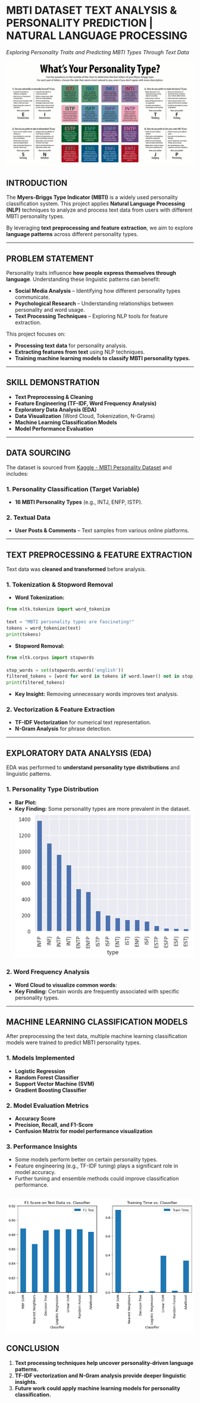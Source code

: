 # **MBTI DATASET TEXT ANALYSIS & PERSONALITY PREDICTION | NATURAL LANGUAGE PROCESSING**  
*Exploring Personality Traits and Predicting MBTI Types Through Text Data*  

![](mbti_cover.png)

## **INTRODUCTION**  
The **Myers-Briggs Type Indicator (MBTI)** is a widely used personality classification system. This project applies **Natural Language Processing (NLP)** techniques to analyze and process text data from users with different MBTI personality types.  

By leveraging **text preprocessing and feature extraction**, we aim to explore **language patterns** across different personality types.  

---

## **PROBLEM STATEMENT**  
Personality traits influence **how people express themselves through language**. Understanding these linguistic patterns can benefit:  
- **Social Media Analysis** – Identifying how different personality types communicate.  
- **Psychological Research** – Understanding relationships between personality and word usage.  
- **Text Processing Techniques** – Exploring NLP tools for feature extraction.  

This project focuses on:  
- **Processing text data** for personality analysis.  
- **Extracting features from text** using NLP techniques.  
- **Training machine learning models to classify MBTI personality types.**   

---

## **SKILL DEMONSTRATION**  
- **Text Preprocessing & Cleaning**  
- **Feature Engineering (TF-IDF, Word Frequency Analysis)**  
- **Exploratory Data Analysis (EDA)**  
- **Data Visualization** (Word Cloud, Tokenization, N-Grams)
- **Machine Learning Classification Models**  
- **Model Performance Evaluation**  

---

## **DATA SOURCING**  
The dataset is sourced from [Kaggle - MBTI Personality Dataset](https://www.kaggle.com/datasnaek/mbti-type) and includes:  

### **1. Personality Classification** (Target Variable)  
- **16 MBTI Personality Types** (e.g., INTJ, ENFP, ISTP).  

### **2. Textual Data**  
- **User Posts & Comments** – Text samples from various online platforms.  

---

## **TEXT PREPROCESSING & FEATURE EXTRACTION**  
Text data was **cleaned and transformed** before analysis.  

### **1. Tokenization & Stopword Removal**  
- **Word Tokenization:**  
```python
from nltk.tokenize import word_tokenize

text = "MBTI personality types are fascinating!"
tokens = word_tokenize(text)
print(tokens)
```
- **Stopword Removal:**  
```python
from nltk.corpus import stopwords

stop_words = set(stopwords.words('english'))
filtered_tokens = [word for word in tokens if word.lower() not in stop_words]
print(filtered_tokens)
```
- **Key Insight:** Removing unnecessary words improves text analysis.  

### **2. Vectorization & Feature Extraction**  
- **TF-IDF Vectorization** for numerical text representation.  
- **N-Gram Analysis** for phrase detection.  

---

## **EXPLORATORY DATA ANALYSIS (EDA)**  
EDA was performed to **understand personality type distributions** and linguistic patterns.  

### **1. Personality Type Distribution**  
- **Bar Plot:**  
- **Key Finding:** Some personality types are more prevalent in the dataset.
  ![](barchart.png)

### **2. Word Frequency Analysis**  
- **Word Cloud to visualize common words**:  
- **Key Finding:** Certain words are frequently associated with specific personality types.  

---

## **MACHINE LEARNING CLASSIFICATION MODELS**  
After preprocessing the text data, multiple machine learning classification models were trained to predict MBTI personality types.  

### **1. Models Implemented**  
- **Logistic Regression**  
- **Random Forest Classifier**  
- **Support Vector Machine (SVM)**  
- **Gradient Boosting Classifier**  

### **2. Model Evaluation Metrics**  
- **Accuracy Score**  
- **Precision, Recall, and F1-Score**  
- **Confusion Matrix for model performance visualization**  

### **3. Performance Insights**  
- Some models perform better on certain personality types.  
- Feature engineering (e.g., TF-IDF tuning) plays a significant role in model accuracy.  
- Further tuning and ensemble methods could improve classification performance.

![](model_comparism.png)
---

## **CONCLUSION**  
1. **Text processing techniques help uncover personality-driven language patterns.**  
2. **TF-IDF vectorization and N-Gram analysis provide deeper linguistic insights.**  
3. **Future work could apply machine learning models for personality classification.**  
